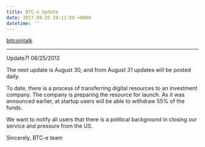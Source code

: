 ```yaml
---
title: BTC-e Update
date: 2017-08-25 19:11:59 +0000
datetime: ''
---
```

[bitcointalk](https://bitcointalk.org/index.php?topic=2120011.0)

-----

Update7! 08/25/2012

The next update is August 30, and from August 31 updates will be posted daily.

To date, there is a process of transferring digital resources to an investment company.
The company is preparing the resource for launch.
As it was announced earlier, at startup users will be able to withdraw 55% of the funds.

We want to notify all users that there is a political background in closing our service and pressure from the US.


Sincerely, BTC-e team